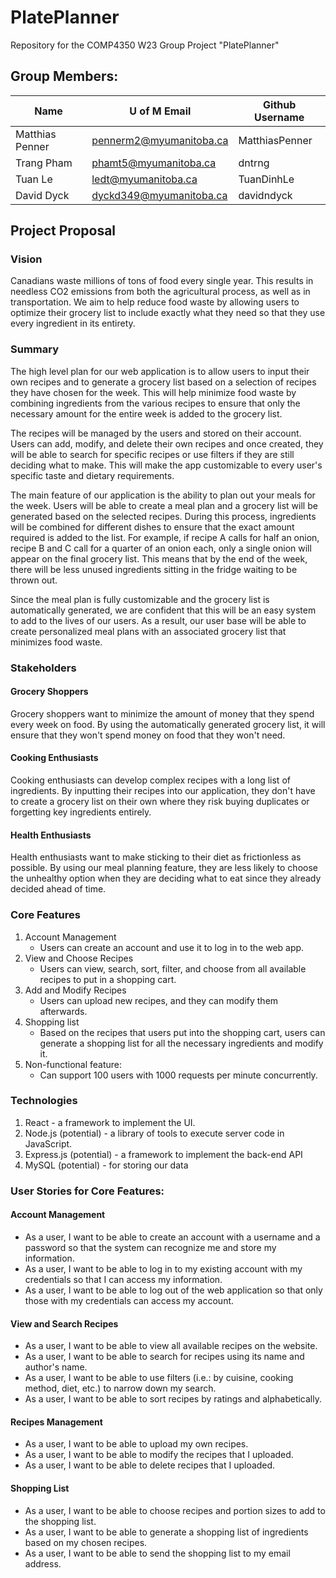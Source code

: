# PlatePlanner

Repository for the COMP4350 W23 Group Project "PlatePlanner"

## Group Members:

| Name            | U of M Email            | Github Username |
|-----------------|-------------------------|-----------------|
| Matthias Penner | pennerm2@myumanitoba.ca | MatthiasPenner  |
| Trang Pham      | phamt5@myumanitoba.ca   | dntrng          |
| Tuan Le         | ledt@myumanitoba.ca     | TuanDinhLe      |
| David Dyck      | dyckd349@myumanitoba.ca | davidndyck      |

## Project Proposal

### Vision

Canadians waste millions of tons of food every single year. This results in needless CO2 emissions from both the agricultural process, as well as in transportation. We aim to help reduce food waste by allowing users to optimize their grocery list to include exactly what they need so that they use every ingredient in its entirety. 

### Summary

The high level plan for our web application is to allow users to input their own recipes and to generate a grocery list based on a selection of recipes they have chosen for the week. This will help minimize food waste by combining ingredients from the various recipes to ensure that only the necessary amount for the entire week is added to the grocery list. 

The recipes will be managed by the users and stored on their account. Users can add, modify, and delete their own recipes and once created, they will be able to search for specific recipes or use filters if they are still deciding what to make. This will make the app customizable to every user's specific taste and dietary requirements. 

The main feature of our application is the ability to plan out your meals for the week. Users will be able to create a meal plan and a grocery list will be generated based on the selected recipes. During this process, ingredients will be combined for different dishes to ensure that the exact amount required is added to the list. For example, if recipe A calls for half an onion, recipe B and C call for a quarter of an onion each, only a single onion will appear on the final grocery list. This means that by the end of the week, there will be less unused ingredients sitting in the fridge waiting to be thrown out.

Since the meal plan is fully customizable and the grocery list is automatically generated, we are confident that this will be an easy system to add to the lives of our users. As a result, our user base will be able to create personalized meal plans with an associated grocery list that minimizes food waste.

### Stakeholders

#### Grocery Shoppers

Grocery shoppers want to minimize the amount of money that they spend every week on food. By using the automatically generated grocery list, it will ensure that they won't spend money on food that they won't need.

#### Cooking Enthusiasts

Cooking enthusiasts can develop complex recipes with a long list of ingredients. By inputting their recipes into our application, they don't have to create a grocery list on their own where they risk buying duplicates or forgetting key ingredients entirely. 

#### Health Enthusiasts

Health enthusiasts want to make sticking to their diet as frictionless as possible. By using our meal planning feature, they are less likely to choose the unhealthy option when they are deciding what to eat since they already decided ahead of time. 


### Core Features

1. Account Management
    - Users can create an account and use it to log in to the web app.
2. View and Choose Recipes
    - Users can view, search, sort, filter, and choose from all available recipes to put in a shopping cart.
3. Add and Modify Recipes
    - Users can upload new recipes, and they can modify them afterwards.
4. Shopping list
    - Based on the recipes that users put into the shopping cart, users can generate a shopping list for all the necessary ingredients and modify it.
5. Non-functional feature:
    - Can support 100 users with 1000 requests per minute concurrently.

### Technologies
1. React - a framework to implement the UI.
2. Node.js (potential) - a library of tools to execute server code in JavaScript.
3. Express.js (potential) - a framework to implement the back-end API
4. MySQL (potential) - for storing our data

### User Stories for Core Features:

#### Account Management

- As a user, I want to be able to create an account with a username and a password so that the system can recognize me and store my information.
- As a user, I want to be able to log in to my existing account with my credentials so that I can access my information.
- As a user, I want to be able to log out of the web application so that only those with my credentials can access my account.

#### View and Search Recipes

- As a user, I want to be able to view all available recipes on the website.
- As a user, I want to be able to search for recipes using its name and author's name.
- As a user, I want to be able to use filters (i.e.: by cuisine, cooking method, diet, etc.) to narrow down my search.
- As a user, I want to be able to sort recipes by ratings and alphabetically.

#### Recipes Management

- As a user, I want to be able to upload my own recipes.
- As a user, I want to be able to modify the recipes that I uploaded.
- As a user, I want to be able to delete recipes that I uploaded.

#### Shopping List

- As a user, I want to be able to choose recipes and portion sizes to add to the shopping list.
- As a user, I want to be able to generate a shopping list of ingredients based on my chosen recipes.
- As a user, I want to be able to send the shopping list to my email address.